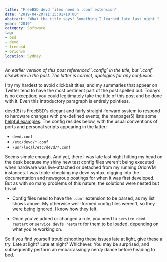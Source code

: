 ```yaml
---
title: "FreeBSD devd files need a .conf extension"
date: "2019-04-20T11:15:01+10:00"
abstract: "What the title says! Something I learned late last night."
year: "2019"
category: Software
tag:
- bsd
- devd
- freebsd
- orionvm
location: Sydney
---
```

<p style="font-style:italic" class="aside">An earlier version of this post referenced `.config` in the title, but `.conf` elsewhere in the post. The latter is correct, apologies for any confusion.</p>

I try my hardest to avoid clickbait titles, and my summaries that appear on Twitter tend to have the most pertinent part of the post spelled out. Today’s is no exception; you could legitimately take the title of this post and be done with it. Even this introductory paragraph is entirely pointless.

devd(8) is FreeBSD's elegant and fairly straight-forward system to respond to hardware changes with pre-defined events; the manpage(5) lists some [helpful examples](https://www.freebsd.org/cgi/man.cgi?query=devd.conf&sektion=5&n=1). The config resides below, with the usual conventions of ports and personal scripts appearing in the latter:

* `devd.conf`
* `/etc/devd/*.conf`
* `/usr/local/etc/devd/*.conf`

Seems simple enough. And yet, there I was late last night hitting my head on the desk because my shiny new test config files weren't being executed when hardware was live-attached or detached from my running OrionVM instances. I was triple-checking my devd syntax, digging into the documentation and newsgroup postings for when it was first developed. But as with so many problems of this nature, the solutions were nested but trivial:

* Config files need to have the `.conf` extension to be parsed, as my list shows above. My otherwise well-formed config files weren't, so they were being ignored. I know how they felt.

* Once you've added or changed a rule, you need to `service devd restart` or `service devfs restart` for them to be loaded, depending on what you're working on.

So if you find yourself troubleshooting these issues late at light, give these a try. Late at light? Late at night? Whichever. You may be surprised, and subsequently perform an embarrassingly nerdy dance before heading to bed.

